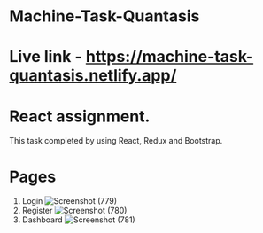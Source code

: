 # Machine-Task-Quantasis
# Live link - https://machine-task-quantasis.netlify.app/
# React assignment.
This task completed by using React, Redux and Bootstrap.
# Pages
1. Login
![Screenshot (779)](https://user-images.githubusercontent.com/92072200/231814570-26261105-19f8-4068-ab38-23b5882d7c97.png)
2. Register
![Screenshot (780)](https://user-images.githubusercontent.com/92072200/231814829-711b09fc-b1a7-4e80-b8be-5c6cdc761207.png)
3. Dashboard
![Screenshot (781)](https://user-images.githubusercontent.com/92072200/231814646-e52c5be0-61ec-4557-b8c7-9902614f8c3f.png)

